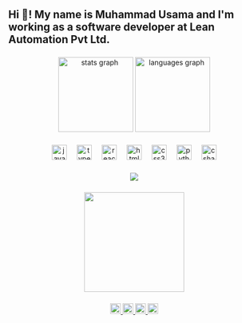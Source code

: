 <h2 align="left">Hi 👋! My name is Muhammad Usama and I'm working as a software developer at Lean Automation Pvt Ltd.</h2>

###

<div align="center">
  <img src="https://github-readme-stats.vercel.app/api?username=usamarana01&hide_title=false&hide_rank=false&show_icons=true&include_all_commits=true&count_private=true&disable_animations=false&theme=dracula&locale=en&hide_border=false" height="150" alt="stats graph"  />
  <img src="https://github-readme-stats.vercel.app/api/top-langs?username=usamarana01&locale=en&hide_title=false&layout=compact&card_width=320&langs_count=5&theme=dracula&hide_border=false" height="150" alt="languages graph"  />
</div>

###

<div align="center">
  <img src="https://cdn.jsdelivr.net/gh/devicons/devicon/icons/javascript/javascript-original.svg" height="30" alt="javascript logo"  />
  <img width="12" />
  <img src="https://cdn.jsdelivr.net/gh/devicons/devicon/icons/typescript/typescript-original.svg" height="30" alt="typescript logo"  />
  <img width="12" />
  <img src="https://cdn.jsdelivr.net/gh/devicons/devicon/icons/react/react-original.svg" height="30" alt="react logo"  />
  <img width="12" />
  <img src="https://cdn.jsdelivr.net/gh/devicons/devicon/icons/html5/html5-original.svg" height="30" alt="html5 logo"  />
  <img width="12" />
  <img src="https://cdn.jsdelivr.net/gh/devicons/devicon/icons/css3/css3-original.svg" height="30" alt="css3 logo"  />
  <img width="12" />
  <img src="https://cdn.jsdelivr.net/gh/devicons/devicon/icons/python/python-original.svg" height="30" alt="python logo"  />
  <img width="12" />
  <img src="https://cdn.jsdelivr.net/gh/devicons/devicon/icons/csharp/csharp-original.svg" height="30" alt="csharp logo"  />
</div>

###

<div align="center">
  <img src="https://profile-counter.glitch.me/usamarana01/count.svg?"  />
</div>

###

<div align="center">
  <img height="200" src="https://media.giphy.com/media/f3KwliaH4MLtli8z7D/giphy.gif?cid=ecf05e474ebs9qqo2js49c3e5casgekgrg7jasol1k65b1sv&ep=v1_gifs_search&rid=giphy.gif&ct=g"  />
</div>

###

<div align="center">
  <a href="https://muhammadusamadev.vercel.app/" target="_blank">
    <img src="https://img.shields.io/static/v1?message=Portfolio&logo=linktree&label=&color=1de9b6&logoColor=white&labelColor=&style=for-the-badge" height="21" alt="linktree logo"  />
  </a>
  <a href="www.linkedin.com/in/muhammad-usama-0307aa1ba" target="_blank">
    <img src="https://img.shields.io/static/v1?message=LinkedIn&logo=linkedin&label=&color=0077B5&logoColor=white&labelColor=&style=for-the-badge" height="21" alt="linkedin logo"  />
  </a>
  <a href="https://www.instagram.com/usama.techie?igsh=aWs2NHNpMmFzNmtm" target="_blank">
    <img src="https://img.shields.io/static/v1?message=Instagram&logo=instagram&label=&color=E4405F&logoColor=white&labelColor=&style=for-the-badge" height="21" alt="instagram logo"  />
  </a>
  <a href="https://x.com/UsamaRajput01?t=ortTSEc3DYesDpa2Ota_AQ&s=09" target="_blank">
    <img src="https://img.shields.io/static/v1?message=Twitter&logo=twitter&label=&color=1DA1F2&logoColor=white&labelColor=&style=for-the-badge" height="21" alt="twitter logo"  />
  </a>
</div>

###
